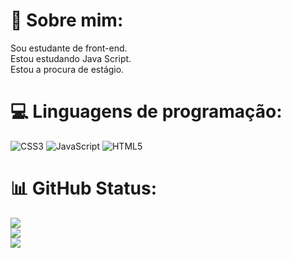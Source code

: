 # 💫 Sobre mim:
Sou estudante de front-end. <br>Estou estudando Java Script. <br>Estou a procura de estágio.


# 💻 Linguagens de programação:
![CSS3](https://img.shields.io/badge/css3-%231572B6.svg?style=for-the-badge&logo=css3&logoColor=white) ![JavaScript](https://img.shields.io/badge/javascript-%23323330.svg?style=for-the-badge&logo=javascript&logoColor=%23F7DF1E) ![HTML5](https://img.shields.io/badge/html5-%23E34F26.svg?style=for-the-badge&logo=html5&logoColor=white)
# 📊 GitHub Status:
![](https://github-readme-stats.vercel.app/api?username=Pedro-Pereira-de-Paula&theme=radical&hide_border=false&include_all_commits=true&count_private=false)<br/>
![](https://github-readme-streak-stats.herokuapp.com/?user=Pedro-Pereira-de-Paula&theme=radical&hide_border=false)<br/>
![](https://github-readme-stats.vercel.app/api/top-langs/?username=Pedro-Pereira-de-Paula&theme=radical&hide_border=false&include_all_commits=true&count_private=false&layout=compact)

